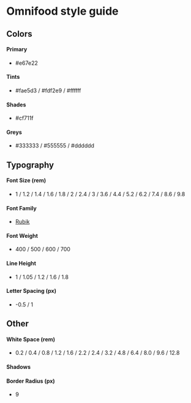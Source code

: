 # Omnifood style guide

## Colors

#### Primary

-   #e67e22

#### Tints

-   #fae5d3 / #fdf2e9 / #ffffff

#### Shades

-   #cf711f

#### Greys

-   #333333 / #555555 / #dddddd

## Typography

#### Font Size (rem)

-   1 / 1.2 / 1.4 / 1.6 / 1.8 / 2 / 2.4 / 3 / 3.6 / 4.4 / 5.2 / 6.2 / 7.4 / 8.6 / 9.8

#### Font Family

-   [Rubik](https://fonts.google.com/specimen/Rubik)

#### Font Weight

-   400 / 500 / 600 / 700

#### Line Height

-   1 / 1.05 / 1.2 / 1.6 / 1.8

#### Letter Spacing (px)

-   -0.5 / 1

## Other

#### White Space (rem)

-   0.2 / 0.4 / 0.8 / 1.2 / 1.6 / 2.2 / 2.4 / 3.2 / 4.8 / 6.4 / 8.0 / 9.6 / 12.8

#### Shadows

#### Border Radius (px)

-   9
